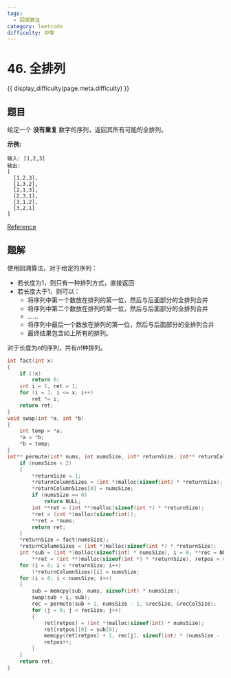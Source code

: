```yaml
---
tags:
  - 回溯算法
category: leetcode
difficulty: 中等
---
```


# 46. 全排列

{{ display_difficulty(page.meta.difficulty) }}

## 题目

给定一个 **没有重复** 数字的序列，返回其所有可能的全排列。

**示例:**

```
输入: [1,2,3]
输出:
[
  [1,2,3],
  [1,3,2],
  [2,1,3],
  [2,3,1],
  [3,1,2],
  [3,2,1]
]
```

[Reference](https://leetcode-cn.com/problems/permutations)

## 题解

使用回溯算法，对于给定的序列：

* 若长度为1，则只有一种排列方式，直接返回
* 若长度大于1，则可以：
    * 将序列中第一个数放在排列的第一位，然后与后面部分的全排列合并
    * 将序列中第二个数放在排列的第一位，然后与后面部分的全排列合并
    * ……
    * 将序列中最后一个数放在排列的第一位，然后与后面部分的全排列合并
    * 最终结果包含如上所有的排列。

对于长度为$n$的序列，共有$n!$种排列。

```c
int fact(int x)
{
    if (!x)
        return 0;
    int i = 1, ret = 1;
    for (i = 1; i <= x; i++)
        ret *= i;
    return ret;
}
void swap(int *a, int *b)
{
    int temp = *a;
    *a = *b;
    *b = temp;
}
int** permute(int* nums, int numsSize, int* returnSize, int** returnColumnSizes){
    if (numsSize < 2)
    {
        *returnSize = 1;
        *returnColumnSizes = (int *)malloc(sizeof(int) * *returnSize);
        *returnColumnSizes[0] = numsSize;
        if (numsSize == 0)
            return NULL;
        int **ret = (int **)malloc(sizeof(int *) * *returnSize);
        *ret = (int *)malloc(sizeof(int));
        **ret = *nums;
        return ret;
    }
    *returnSize = fact(numsSize);
    *returnColumnSizes = (int *)malloc(sizeof(int *) * *returnSize);
    int *sub = (int *)malloc(sizeof(int) * numsSize), i = 0, **rec = NULL, recSize, *recColSize,
        **ret = (int **)malloc(sizeof(int *) * *returnSize), retpos = 0, j = 0;
    for (i = 0; i < *returnSize; i++)
        (*returnColumnSizes)[i] = numsSize;
    for (i = 0; i < numsSize; i++)
    {
        sub = memcpy(sub, nums, sizeof(int) * numsSize);
        swap(sub + i, sub);
        rec = permute(sub + 1, numsSize - 1, &recSize, &recColSize);
        for (j = 0; j < recSize; j++)
        {
            ret[retpos] = (int *)malloc(sizeof(int) * numsSize);
            ret[retpos][0] = sub[0];
            memcpy(ret[retpos] + 1, rec[j], sizeof(int) * (numsSize - 1));
            retpos++;
        }
    }
    return ret;
}
```